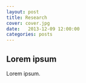```yaml
---
layout: post
title: Research
cover: cover.jpg
date:   2013-12-09 12:00:00
categories: posts
---
```


## Lorem ipsum

Lorem ipsum.
